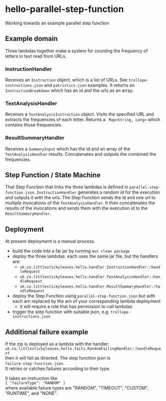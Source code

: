 # hello-parallel-step-function

Working towards an example parallel step function

## Example domain
Three lambdas together make a system for counting the frequency of letters
in text read from URLs.

### InstructionHandler
Receives an `Instruction` object, which is a list of URLs.
See `trollope-instructions.json` and `patristics.json` examples. 
It returns an `InstructionBreakdown` which has an id and the urls as an array.

### TextAnalysisHandler
Receives a `TextAnalysisInstruction` object. 
Visits the specified URL and extracts the frequencies of each letter. 
Returns a ` Map<String, Long>` which contains those frequencies.

### ResultSummaryHandler
Receives a `SummaryInput` which has the id and an array of the `TextAnalysisHandler` results. 
Concatenates and outputs the combined the frequencies.
 
## Step Function / State Machine
That Step Function that links the three lambdas is defined in `parallel-step-function.json`.
`InstructionHandler` generates a random id for the execution and outputs it with the urls.
The Step Function sends the id and one url to multiple invocations of the `TextAnalysisHandler`. 
It then concatenates the results of the invocations 
and sends them with the execution id to the `ResultSummaryHandler`.

## Deployment
At present deployment is a manual process.
* build the code into a far jar by running `mvn clean package`
* deploy the three lambdas: each uses the same jar file, but the handlers are:  
  * `uk.co.littlestickyleaves.hello.handler.InstructionHandler::handleRequest`
  * `uk.co.littlestickyleaves.hello.handler.TextAnalysisHandler::handleRequest`
  * `uk.co.littlestickyleaves.hello.handler.ResultSummaryHandler::handleRequest`
* deploy the Step Function using `parallel-step-function.json` 
but with each arn replaced by the arn of your corresponding lambda deployment
  * it will require a role that has permission to call lambdas
* trigger the step function with suitable json, e.g. `trollope-instructions.json`

## Additional failure example
If the zip is deployed as a lambda with the handler:  
`uk.co.littlestickyleaves.hello.fails.RandomFailingHandler::handleRequest`  
then it will fail as directed.  The step function json is  
`failure-step-function.json`.  
It retries or catches failures according to their type.

It takes an instruction like  
`{ "failureType": "RANDOM" }`  
where available failure types are "RANDOM", "TIMEOUT", "CUSTOM", "RUNTIME", and "NONE".
